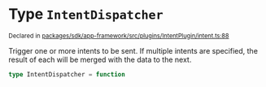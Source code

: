 # Type `IntentDispatcher`
<sub>Declared in [packages/sdk/app-framework/src/plugins/IntentPlugin/intent.ts:88](https://github.com/dxos/dxos/blob/7194736719/packages/sdk/app-framework/src/plugins/IntentPlugin/intent.ts#L88)</sub>


Trigger one or more intents to be sent.
If multiple intents are specified, the result of each will be merged with the data to the next.

```ts
type IntentDispatcher = function
```
